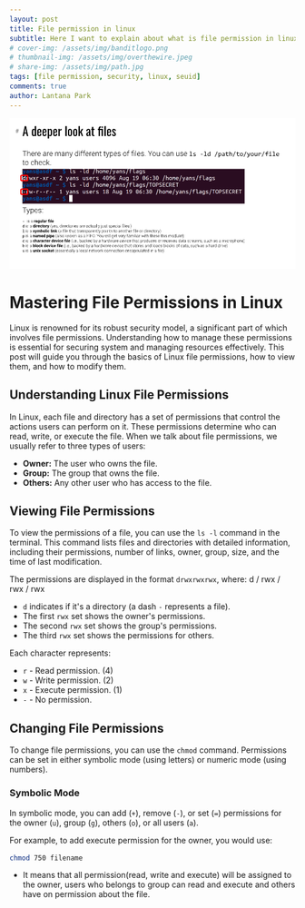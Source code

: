 ```yaml
---
layout: post
title: File permission in linux
subtitle: Here I want to explain about what is file permission in linux
# cover-img: /assets/img/banditlogo.png
# thumbnail-img: /assets/img/overthewire.jpeg
# share-img: /assets/img/path.jpg
tags: [file permission, security, linux, seuid]
comments: true
author: Lantana Park
---
```


![file permission](/assets/img/pwn-college-program-misuse/Screenshot%202024-02-23%20at%2013.32.21.png)

# Mastering File Permissions in Linux

Linux is renowned for its robust security model, a significant part of which involves file permissions. Understanding how to manage these permissions is essential for securing system and managing resources effectively. This post will guide you through the basics of Linux file permissions, how to view them, and how to modify them.

## Understanding Linux File Permissions

In Linux, each file and directory has a set of permissions that control the actions users can perform on it. These permissions determine who can read, write, or execute the file. When we talk about file permissions, we usually refer to three types of users:

- **Owner:** The user who owns the file.
- **Group:** The group that owns the file.
- **Others:** Any other user who has access to the file.

## Viewing File Permissions

To view the permissions of a file, you can use the `ls -l` command in the terminal. This command lists files and directories with detailed information, including their permissions, number of links, owner, group, size, and the time of last modification.

The permissions are displayed in the format `drwxrwxrwx`, where:
d / rwx / rwx / rwx

- `d` indicates if it's a directory (a dash `-` represents a file).
- The first `rwx` set shows the owner's permissions.
- The second `rwx` set shows the group's permissions.
- The third `rwx` set shows the permissions for others.

Each character represents:

- `r` - Read permission. (4)
- `w` - Write permission. (2)
- `x` - Execute permission. (1)
- `-` - No permission.

## Changing File Permissions

To change file permissions, you can use the `chmod` command. Permissions can be set in either symbolic mode (using letters) or numeric mode (using numbers).

### Symbolic Mode

In symbolic mode, you can add (`+`), remove (`-`), or set (`=`) permissions for the owner (`u`), group (`g`), others (`o`), or all users (`a`).

For example, to add execute permission for the owner, you would use:

```bash
chmod 750 filename
```

- It means that all permission(read, write and execute) will be assigned to the owner, users who belongs to group can read and execute and others have on permission about the file.
